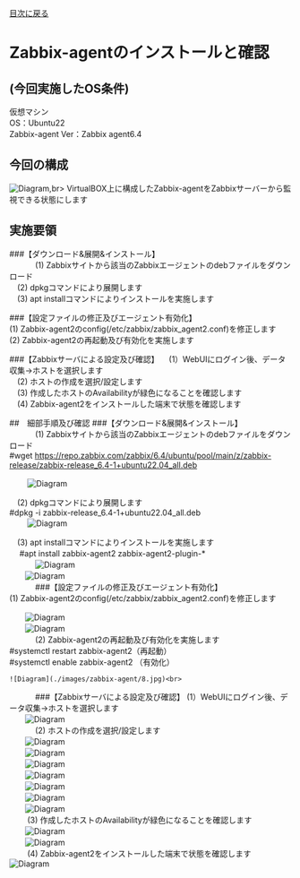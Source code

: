 [目次に戻る](./README.md) <br>

# Zabbix-agentのインストールと確認

## (今回実施したOS条件)<br>

仮想マシン<br>
OS：Ubuntu22<br>
Zabbix-agent Ver：Zabbix agent6.4<br>

## 今回の構成
![Diagram](./images/zabbix-agent/1.jpg),br>
VirtualBOX上に構成したZabbix-agentをZabbixサーバーから監視できる状態にします<br>

## 実施要領
###【ダウンロード&展開&インストール】<br>　　
　(1) Zabbixサイトから該当のZabbixエージェントのdebファイルをダウンロード<br>
　(2) dpkgコマンドにより展開します<br>
　(3) apt installコマンドによりインストールを実施します<br>

###【設定ファイルの修正及びエージェント有効化】<br>
  (1) Zabbix-agent2のconfig(/etc/zabbix/zabbix_agent2.conf)を修正します<br>
  (2) Zabbix-agent2の再起動及び有効化を実施します<br>

###【Zabbixサーバによる設定及び確認】
　(1）WebUIにログイン後、データ収集→ホストを選択します<br>
　(2) ホストの作成を選択/設定します<br>
　(3) 作成したホストのAvailabilityが緑色になることを確認します<br>
　(4) Zabbix-agent2をインストールした端末で状態を確認します<br>


##　細部手順及び確認
###【ダウンロード&展開&インストール】<br>　　
　(1) Zabbixサイトから該当のZabbixエージェントのdebファイルをダウンロード<br>
#wget https://repo.zabbix.com/zabbix/6.4/ubuntu/pool/main/z/zabbix-release/zabbix-release_6.4-1+ubuntu22.04_all.deb<br>

　　 ![Diagram](./images/zabbix-agent/2.jpg)<br>

　(2) dpkgコマンドにより展開します<br>
#dpkg -i zabbix-release_6.4-1+ubuntu22.04_all.deb<br>
　　 ![Diagram](./images/zabbix-agent/3.jpg)<br>

　(3) apt installコマンドによりインストールを実施します<br>　
#apt install zabbix-agent2 zabbix-agent2-plugin-*<br>　
　　![Diagram](./images/zabbix-agent/4.jpg)<br>
　　![Diagram](./images/zabbix-agent/5.jpg)<br>
　　　
###【設定ファイルの修正及びエージェント有効化】<br>
(1) Zabbix-agent2のconfig(/etc/zabbix/zabbix_agent2.conf)を修正します<br>

　　![Diagram](./images/zabbix-agent/6.jpg)<br>
　　![Diagram](./images/zabbix-agent/7.jpg)<br>
　　　
(2) Zabbix-agent2の再起動及び有効化を実施します<br>
    #systemctl restart zabbix-agent2（再起動）<br>
    #systemctl enable zabbix-agent2 （有効化）<br>
    
    ![Diagram](./images/zabbix-agent/8.jpg)<br>
　　　
###【Zabbixサーバによる設定及び確認】
(1）WebUIにログイン後、データ収集→ホストを選択します<br>
　　![Diagram](./images/zabbix-agent/9.jpg)<br>
　　　
(2) ホストの作成を選択/設定します<br>
　　![Diagram](./images/zabbix-agent/10.jpg)<br>
　　![Diagram](./images/zabbix-agent/11.jpg)<br>
　　![Diagram](./images/zabbix-agent/12.jpg)<br>
　　![Diagram](./images/zabbix-agent/13.jpg)<br>
　　![Diagram](./images/zabbix-agent/14.jpg)<br>
　　![Diagram](./images/zabbix-agent/15.jpg)<br>
　　![Diagram](./images/zabbix-agent/16.jpg)<br>
　　
(3) 作成したホストのAvailabilityが緑色になることを確認します<br>
　　![Diagram](./images/zabbix-agent/17.jpg)<br>
　　![Diagram](./images/zabbix-agent/18.jpg)<br>
　　
(4) Zabbix-agent2をインストールした端末で状態を確認します<br>
    ![Diagram](./images/zabbix-agent/19.jpg)<br>
   
　　
　　　
　
　　　

　　　








